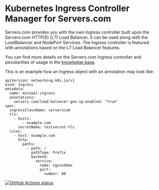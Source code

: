 # Kubernetes Ingress Controller Manager for Servers.com
Servers.com provides you with the own Ingress controller built upon the Servers.com HTTP(S) (L7) Load Balancer. It can be used along with the LoadBalancer and NodePort Services. 
The Ingress controller is featured with annotations based on the L7 Load Balancer features.

You can find more details on the Servers.com Ingress controller and peculiarities of usage in the [knowledge base](https://www.servers.com/support/knowledge/kubernetes-clusters/serverscom-ingress-controller).

This is an example how an Ingress object with an annotation may look like:

```
apiVersion: networking.k8s.io/v1
kind: Ingress
metadata:
  name: minimal-ingress
  annotations:
    servers.com/load-balancer-geo-ip-enabled: "true"
spec:
  ingressClassName: serverscom
  tls:
    - hosts:
        - example.com
      secretName: testsecret-tls
  rules:
    - host: example.com
      http:
        paths:
          - path: /
            pathType: Prefix
            backend:
              service:
                name: nginxdemo
                port:
                  number: 80
```

[![GitHub Actions status](https://github.com/serverscom/serverscom-ingress-controller/workflows/Test/badge.svg)](https://github.com/serverscom/serverscom-ingress-controller/actions)
